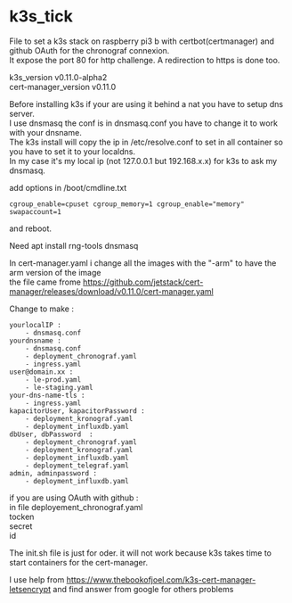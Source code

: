 # k3s_tick
File to set a k3s stack on raspberry pi3 b with certbot(certmanager) and github OAuth for the chronograf connexion.  
It expose the port 80 for http challenge. A redirection to https is done too.
  
k3s_version  v0.11.0-alpha2  
cert-manager_version v0.11.0

Before installing k3s if your are using it behind a nat you have to setup dns server.  
I use dnsmasq the conf is in dnsmasq.conf you have to change it to work with your dnsname.  
The k3s install will copy the ip in /etc/resolve.conf to set in all container so you have to set it to your localdns.  
In my case it's my local ip (not 127.0.0.1 but 192.168.x.x) for k3s to ask my dnsmasq.  

add options in /boot/cmdline.txt
```
cgroup_enable=cpuset cgroup_memory=1 cgroup_enable="memory" swapaccount=1
```
and reboot.

Need apt install rng-tools dnsmasq

In cert-manager.yaml i change all the images with the "-arm" to have the arm version of the image  
the file came frome https://github.com/jetstack/cert-manager/releases/download/v0.11.0/cert-manager.yaml  

Change to make :
```
yourlocalIP :
    - dnsmasq.conf
yourdnsname :
    - dnsmasq.conf
    - deployment_chronograf.yaml
    - ingress.yaml
user@domain.xx :
    - le-prod.yaml
    - le-staging.yaml
your-dns-name-tls :
    - ingress.yaml
kapacitorUser, kapacitorPassword :
    - deployment_kronograf.yaml
    - deployment_influxdb.yaml
dbUser, dbPassword  :
    - deployment_chronograf.yaml
    - deployment_kronograf.yaml
    - deployment_influxdb.yaml
    - deployment_telegraf.yaml
admin, adminpassword :
    - deployment_influxdb.yaml
```
if you are using OAuth with github :  
in file deployement_chronograf.yaml  
tocken  
secret  
id  


The init.sh file is just for oder. it will not work because k3s takes time to start containers for the cert-manager.

I use help from https://www.thebookofjoel.com/k3s-cert-manager-letsencrypt and find answer from google for others problems

